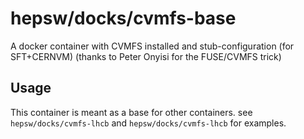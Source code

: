 hepsw/docks/cvmfs-base
================

A docker container with CVMFS installed and stub-configuration (for SFT+CERNVM)
(thanks to Peter Onyisi for the FUSE/CVMFS trick)

## Usage

This container is meant as a base for other containers. see
`hepsw/docks/cvmfs-lhcb` and `hepsw/docks/cvmfs-lhcb` for examples.
